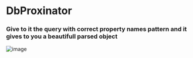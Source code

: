 # DbProxinator

### Give to it the query with correct property names pattern and it gives to you a beautifull parsed object

![image](https://user-images.githubusercontent.com/38296002/147797122-eafd4586-3075-4ba5-b399-831566f0d7c1.png)
